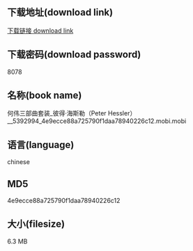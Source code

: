 ## 下载地址(download link)
[下载链接 download link](https://voluble-croquembouche-d321dc.netlify.app/?s=%E4%BD%95%E4%BC%9F%E4%B8%89%E9%83%A8%E6%9B%B2%E5%A5%97%E8%A3%85_%E5%BD%BC%E5%BE%97%C2%B7%E6%B5%B7%E6%96%AF%E5%8B%92%EF%BC%88Peter+Hessler%EF%BC%89__5392994_4e9ecce88a725790f1daa78940226c12.mobi)

## 下载密码(download password)
8078

## 名称(book name)
何伟三部曲套装_彼得·海斯勒（Peter Hessler）__5392994_4e9ecce88a725790f1daa78940226c12.mobi.mobi

## 语言(language)
chinese

## MD5
4e9ecce88a725790f1daa78940226c12

## 大小(filesize)
6.3 MB

